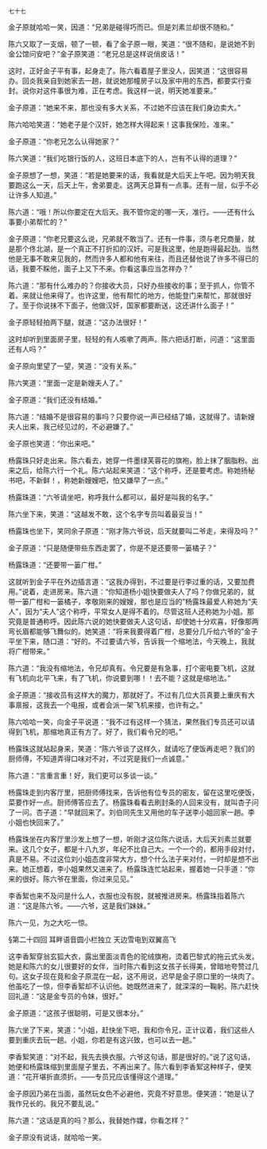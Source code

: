     七十七 

   金子原就哈哈一笑，因道：“兄弟是碰得巧而已。但是刘素兰却很不随和。”

   陈六又取了一支烟，顿了一顿，看了金子原一眼，笑道：“很不随和，是说她不到金公馆问安吧？”金子原笑道：“老兄总是这样说俏皮话！”

   这时，正好金子平有事，起身走了。陈六看着屋子里没人，因笑道：“这很容易办。回炎我亲自到她家去一趟，就说她那幢房子以及家中用的东西，都要实行查封。说你对这件事很为难，正在考虑。我这样一说，明天她准要来。”

   金子原道：“她来不来，那也没有多大关系，不过她不应该在我们身边卖大。”

   陈六哈哈笑道：“她老子是个汉奸，她怎样大得起来！这事我保险，准来。”

   金子原道：“你老兄怎么认得她家？”

   陈六笑道：“我们吃银行饭的人，这班日本底下的人，岂有不认得的道理？”

   金子原想了一想，笑道：“若是她要来的话，我看就是大后天上午吧。因为明天我要跑这么一天，后天上午，舍弟要走。这两天总算有一点事。还有一层，似乎不必让许多人知道。”

   陈六道：“哦！所以你要定在大后天。我不管你定的哪一天，准行。——还有什么事要小弟帮忙的？”

   金子原道：“你老兄要这么说，兄弟就不敢当了。还有一件事，须与老兄商量，就是那个佟北湖，是一个真正不打折扣的汉奸。可是我这里，他是跑得最起劲。当然他是无事不敢来见我的，然而许多人都和他有来往，而且还替他说了许多不得已的话，我要不睬他，面子上又下不来。你看这事应当怎祥办？”

   陈六道：“那有什么难办的？你接收大员，只好办些接收的事；至于抓人，你管不着。来就让他来得了。也许这里，他有帮忙的地方，他能登门来帮忙，那就很好了。至于你说抹不下面子，他做汉奸，国家都要断送，这还讲什么面子！”

   金子原轻轻拍两下腿，就道：“这办法很好！”

   这时却听到里面房子里，轻轻的有人咳嗽了两声。陈六把话打断，问道：“这里面还有人吗？”

   金子原向里望了一望，笑道：“没有关系。”

   陈六笑道：“里面一定是新嫂夫人了。”

   金子原道：“我们还没有结婚。”

   陈六道：“结婚不是很容易的事吗？只要你说一声已经结了婚，这就得了。请新嫂夫人出来，我己经见过的，不必避嫌了。”

   金子原也笑道：“你出来吧。”

   杨露珠只好走出来。陈六看去，她穿一件墨绿芙蓉花的旗袍，脸上抹了胭脂粉。出来之后，给陈六行一个礼。陈六站起来笑道：“这个称呼，还是要考虑。称她扬秘书吧，不新鲜！，称她新嫂嫂吧，怕又嫌早了一点。”

   杨露珠道：“六爷请坐吧，称呼我什么都可以，最好是叫我的名字。”

   陈六坐下来，笑道：“这越发不敢，这个名字专员叫着最妥当！”

   杨露珠也坐下，笑同余子原道：“刚才陈六爷说，后天就要叫二爷走，来得及吗？”

   金子原道：“只是随便带些东西走罢了，你是不是还要带一篓橘子？”

   杨露珠道：“还要带一篓广柑。”

   这就听到金子平在外边插言道：“这我办得到，不过要是行李过重的话，又要加费用。”说着，走进房来。陈六道：“你知道杨小姐快要做夫人了吗？你做兄弟的，就带一篓广柑和一篓橘子，孝敬刚来的嫂嫂，那也是应当的”杨露珠最爱人称她为“夫人”，因为“夫人”这个称呼，平常女人是得不着的。尽管这班人还称她为小姐。那究竟是普通称呼。因此陈六说的她快要做夫人这句话，却使她十分欢喜，好像那两弯长眉都能够飞舞似的。她笑道：“将来我要得着广柑，总要分几斤给六爷的”金子平坐下来，随口道：“好的。不过要请六爷，告诉我一个缩地法，今天晚上，我就将广柑带来。”

   陈六道：“我没有缩地法，令兄却真有。令兄要是有急事，打个密电要飞机，这就有飞机向北平飞来，有了飞机，你说要到哪！！去不能？这就是缩地法。”

   金子原道：“接收员有这样大的魔力，那就好了。不过有几位大员真要上重庆有大事禀报，这我去一个电报，或者会派一架飞机来接，也许有之。”

   陈六哈哈一笑，向金子平说道：“我不过有这样一个猜法，果然我们专员还可以请得到飞机，那缩地真正有方了。好了，我们看令兄的吧。”

   杨露珠这就站起身来，笑道：“陈六爷谈了这样久，就请吃了便饭再走吧？我们的厨师傅，不知道弄得口味对不对，不过究是我们一点诚意。”

   陈六道：“言重言重！好，我们更可以多谈一谈。”

   杨露珠走到内客厅里，把厨师傅找来，告诉他有位专员的密友，留在这里吃便饭，菜要作好一点。厨师傅答应去了。杨露珠看看去刷封条的人回来没有，就叫杏子问了一问。杏子道：“早就回来了。刘伯同先生又用他的车子送李小姐回家一趟。李小姐也快回来了。”

   杨露珠坐在内客厅里沙发上想了一想，听刚才这位陈六说话，大后天刘素兰就要来。这几个女子，都是十八九岁，年纪不比自己大。一个一个的，都用手段对付，真是不易。不过这位刘小姐态度非常大方，想个什么法子来对付，一时却是想不出来。她正想着，李小姐果然又进来了。杨露珠连忙站起来，握着她一只手道：“你来的很好。陈六爷在里面，你过来见见。”

   李香絮也来不及问是什么人，衣服也没有脱，就被推进房来。杨露珠指着陈六道：“这是陈六爷。——六爷，这是我们妹妹。”

   陈六一见，为之大吃一惊。

   §第二十四回 耳畔语音圆小栏独立 天边雪电到双翼高飞

   这李香絮穿翁玄狐大衣，露出里面淡青色的驼绒旗袍，烫着巴黎式的拖云式头发。她是和陈六的女儿很要好的女伴，当时陈六看到这女孩子长得美，曾暗地夸赞过几句。这女子现在竟和金子原混在一起，这不用说，迟早是金子原口里的一块肉了。他虽吃了一惊，但李香絮却不认识他。她既然进来了，就深深的一鞠躬。陈六赶快回礼道：“这是金专员的令妹，很好。”

   金子原道：“这孩子很聪明，可是又很本分。”

   陈六坐了下来，笑道：“小姐，赶快坐下吧，我和你令兄，正计议着，我们这些人要到重庆去玩一趟。小姐，你若是有这兴致，也可以去一趟。”

   李香絮笑道：“对不起，我先去换衣服。六爷这句话，那是很好的。”说了这句话，她便和杨露珠缩到里面屋子里去，不再出来了。陈六看到李香絮这种样子，便笑道：“花开堪折直须折。——专员兄应该懂得这个道理。”

   金子原因乃弟在当面，虽然玩女色不必避他，究竟不好意思。便笑道：“她是认了我作兄长的。我兄不要乱说。”

   陈六道：“这话是真的吗？那么，我替她作媒，你看怎样？”

   金子原没有说话，就哈哈一笑。

